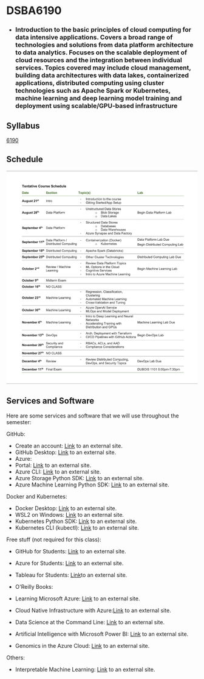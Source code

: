 # DSBA6190
- ### Introduction to the basic principles of cloud computing for data intensive applications. Covers a broad range of technologies and solutions from data platform architecture to data analytics. Focuses on the scalable deployment of cloud resources and the integration between individual services. Topics covered may include cloud management, building data architectures with data lakes, containerized applications, distributed computing using cluster technologies such as Apache Spark or Kubernetes, machine learning and deep learning model training and deployment using scalable/GPU-based infrastructure

## Syllabus
[6190](HK/DSBA-6190_Syllabus_Fall2024.pdf)

## Schedule
![alt text](HK/Schedule.png)

## Services and Software
Here are some services and software that we will use throughout the semester:

GitHub:
- Create an account: [Link](https://github.com/signupLinks) to an external site.
- GitHub Desktop: [Link](https://github.com/apps/desktopLinks) to an external site.
- Azure:
- Portal: [Link](https://portal.azure.com/Links) to an external site.
- Azure CLI: [Link](https://learn.microsoft.com/en-us/cli/azure/install-azure-cliLinks) to an external site.
- Azure Storage Python SDK: [Link](https://learn.microsoft.com/en-us/azure/storage/blobs/storage-quickstart-blobs-pythonLinks) to an external site.
- Azure Machine Learning Python SDK: [Link](https://learn.microsoft.com/en-us/python/api/overview/azure/ml/installLinks) to an external site.

Docker and Kubernetes:
- Docker Desktop: [Link](https://www.docker.com/products/docker-desktop/Links) to an external site.
- WSL2 on Windows: [Link](https://learn.microsoft.com/en-us/windows/wsl/installLinks) to an external site.
- Kubernetes Python SDK: [Link](https://github.com/kubernetes-client/python/Links) to an external site.
- Kubernetes CLI (kubectl): [Link](https://kubernetes.io/docs/tasks/tools/#kubectlLinks) to an external site.


Free stuff (not required for this class):
- GitHub for Students: [Link](https://education.github.com/packLinks) to an external site.
- Azure for Students: [Link](https://azure.microsoft.com/en-us/free/studentsLinks) to an external site.
- Tableau for Students: [Link](https://www.tableau.com/academic/studentsLinks )to an external site.


- O'Reilly Books:
- Learning Microsoft Azure: [Link](https://www.oreilly.com/library/view/learning-microsoft-azure/9781098113315/Links) to an external site.
- Cloud Native Infrastructure with Azure:[Link](https://www.oreilly.com/library/view/cloud-native-infrastructure/9781492090953/Links) to an external site.
- Data Science at the Command Line: [Link](https://www.oreilly.com/library/view/data-science-at/9781492087908/Links) to an external site.
- Artificial Intelligence with Microsoft Power BI: [Link](https://www.oreilly.com/library/view/artificial-intelligence-with/9781098112745/Links) to an external site.
- Genomics in the Azure Cloud: [Link](https://www.oreilly.com/library/view/genomics-in-the/9781098139032/Links) to an external site.

Others:
- Interpretable Machine Learning: [Link](https://christophmolnar.com/books/interpretable-machine-learning/Links) to an external site.
